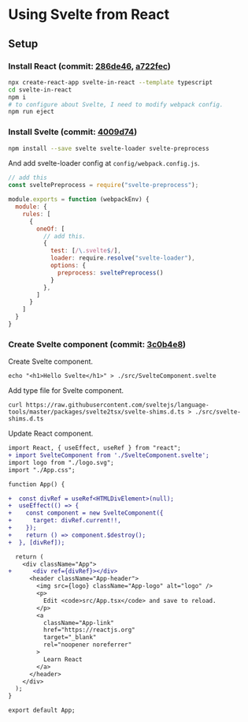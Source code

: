 # Using Svelte from React

## Setup

### Install React (commit: [286de46](https://github.com/baseballyama/svelte-in-react/commit/286de46), [a722fec](https://github.com/baseballyama/svelte-in-react/commit/a722fec))

```sh
npx create-react-app svelte-in-react --template typescript
cd svelte-in-react
npm i
# to configure about Svelte, I need to modify webpack config.
npm run eject
```

### Install Svelte (commit: [4009d74](https://github.com/baseballyama/svelte-in-react/commit/4009d74))

```sh
npm install --save svelte svelte-loader svelte-preprocess
```

And add svelte-loader config at `config/webpack.config.js`.

```js
// add this
const sveltePreprocess = require("svelte-preprocess");

module.exports = function (webpackEnv) {
  module: {
    rules: [
      {
        oneOf: [
          // add this.
          {
            test: [/\.svelte$/],
            loader: require.resolve("svelte-loader"),
            options: {
              preprocess: sveltePreprocess()
            }
          },
        ]
      }
    ]
  }
}
```

### Create Svelte component (commit: [3c0b4e8](https://github.com/baseballyama/svelte-in-react/commit/3c0b4e8))

Create Svelte component.
```shell
echo "<h1>Hello Svelte</h1>" > ./src/SvelteComponent.svelte
```

Add type file for Svelte component.
```shell
curl https://raw.githubusercontent.com/sveltejs/language-tools/master/packages/svelte2tsx/svelte-shims.d.ts > ./src/svelte-shims.d.ts
```

Update React component.
```diff
import React, { useEffect, useRef } from "react";
+ import SvelteComponent from './SvelteComponent.svelte';
import logo from "./logo.svg";
import "./App.css";

function App() {

+  const divRef = useRef<HTMLDivElement>(null);
+  useEffect(() => {
+    const component = new SvelteComponent({
+      target: divRef.current!!,
+    });
+    return () => component.$destroy();
+  }, [divRef]);

  return (
    <div className="App">
+      <div ref={divRef}></div>
      <header className="App-header">
        <img src={logo} className="App-logo" alt="logo" />
        <p>
          Edit <code>src/App.tsx</code> and save to reload.
        </p>
        <a
          className="App-link"
          href="https://reactjs.org"
          target="_blank"
          rel="noopener noreferrer"
        >
          Learn React
        </a>
      </header>
    </div>
  );
}

export default App;

```
